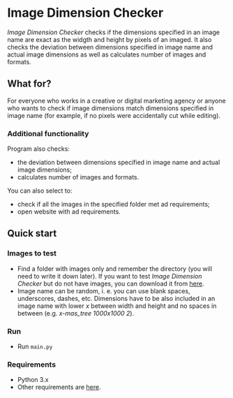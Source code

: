 # Image Dimension Checker
_Image Dimension Checker_ checks if the dimensions specified in an image name are exact as the widgth and height by pixels of an imaged. It also checks the deviation between dimensions specified in image name and actual image dimensions as well as calculates number of images and formats.

## What for?
For everyone who works in a creative or digital marketing agency or anyone who wants to check if image dimensions match dimensions specified in image name (for example, if no pixels were accidentally cut while editing).

### Additional functionality
Program also checks:
* the deviation between dimensions specified in image name and actual image dimensions;
* calculates number of images and formats.

You can also select to:
* check if all the images in the specified folder met ad requirements;
* open website with ad requirements.

## Quick start
### Images to test
* Find a folder with images only and remember the directory (you will need to write it down later). If you want to test _Image Dimension Checker_ but do not have images, you can download it from [here](https://drive.google.com/open?id=1yPCU6tsRbDEYgdfdojQCn8ELiIrZiHqS).
* Image name can be random, i. e. you can use blank spaces, underscores, dashes, etc. Dimensions have to be also included in an image name with lower _x_ between width and height and no spaces in between (e.g. _x-mas_tree 1000x1000 2_).

### Run
* Run `main.py`


### Requirements
* Python 3.x
* Other requirements are [here](https://github.com/RobertaPreisaite/FirstRepo/blob/master/requirements.txt).
